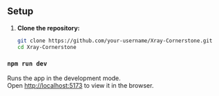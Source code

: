## Setup

1. **Clone the repository:**

   ```bash
   git clone https://github.com/your-username/Xray-Cornerstone.git
   cd Xray-Cornerstone

### `npm run dev`

Runs the app in the development mode.\
Open [http://localhost:5173](http://localhost:5173) to view it in the browser.
